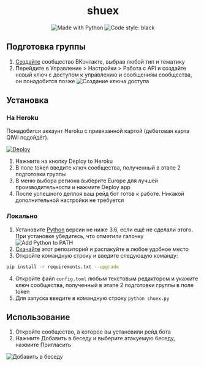 <h1 align="center">shuex</h1>
<p align="center">
    <img alt="Made with Python" src="https://img.shields.io/badge/Made%20with-Python-%23FFD242?logo=python&logoColor=white"></img>
    <img alt="Code style: black" src="https://img.shields.io/badge/code%20style-black-000000.svg"></img>
</p>

## Подготовка группы
1. [Создайте](https://vk.com/groups?w=groups_create) сообщество ВКонтакте, выбрав любой тип и тематику
2. Перейдите в Управление > Настройки > Работа с API и создайте новый ключ с доступом к управлению и сообщениям сообщества, он понадобится позже
![Создание ключа доступа](https://user-images.githubusercontent.com/42045258/72204771-8afb1d00-348c-11ea-8133-b8510fa35cdf.png)


## Установка
### На Heroku
Понадобится аккаунт Heroku с привязанной картой (дебетовая карта QIWI подойдёт).

[![Deploy](https://www.herokucdn.com/deploy/button.svg)](https://heroku.com/deploy?template=https://github.com/shueteam/shuex)

1. Нажмите на кнопку Deploy to Heroku
2. В поле token введите ключ сообщества, полученный в этапе 2 подготовки группы
3. В меню выбора региона выберите Europe для лучшей производительности и нажмите Deploy app
4. После успешного деплоя ваш рейд бот готов к работе. Никакой дополнительной настройки не требуется

### Локально
1. Установите [Python](https://www.python.org/downloads/) версии не ниже 3.6, если ещё не сделали этого. При установке убедитесь, что отметили галочку ![Add Python to PATH](https://user-images.githubusercontent.com/42045258/69171091-557d2780-0b0c-11ea-8adf-7f819357f041.png)
2. [Скачайте](https://github.com/shueteam/shuex/archive/master.zip) этот репозиторий и распакуйте в любое удобное место
3. Откройте командную строку и введите следующую команду:
```sh
pip install -r requirements.txt --upgrade
```
4. Откройте файл `config.toml` любым текстовым редактором и укажите ключ сообщества, полученный в этапе 2 подготовки группы в поле token
5. Для запуска введите в командную строку `python shuex.py`

## Использование
1. Откройте сообщество, в которое вы установили рейд бота
2. Нажмите Добавить в беседу и выберите атакуемую беседу, нажмите Пригласить

![Добавить в беседу](https://user-images.githubusercontent.com/42045258/71770211-22b3b500-2f3b-11ea-9af4-c7af1e03192a.png)

